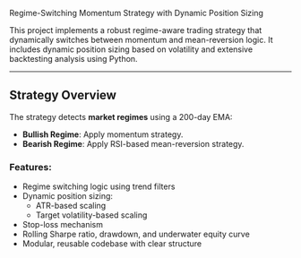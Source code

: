 Regime-Switching Momentum Strategy with Dynamic Position Sizing

This project implements a robust regime-aware trading strategy that dynamically switches between momentum and mean-reversion logic. It includes dynamic position sizing based on volatility and extensive backtesting analysis using Python.

---

## Strategy Overview

The strategy detects **market regimes** using a 200-day EMA:
- **Bullish Regime**: Apply momentum strategy.
- **Bearish Regime**: Apply RSI-based mean-reversion strategy.

### Features:
- Regime switching logic using trend filters
- Dynamic position sizing:
  - ATR-based scaling
  - Target volatility-based scaling
- Stop-loss mechanism
- Rolling Sharpe ratio, drawdown, and underwater equity curve
- Modular, reusable codebase with clear structure

